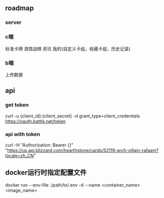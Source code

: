 ## roadmap
### server
### c端
标准卡牌
酒馆战棋
资讯
我的(自定义卡组，收藏卡组，历史记录)
### b端
上传数据
## api 

### get token
curl -u {client_id}:{client_secret} -d grant_type=client_credentials https://oauth.battle.net/token

### api with token
curl -H "Authorization: Bearer {}" "https://us.api.blizzard.com/hearthstone/cards/52119-arch-villain-rafaam?locale=zh_CN"

## docker运行时指定配置文件
docker run --env-file ./path/to/.env -d --name <container_name> <image_name>
